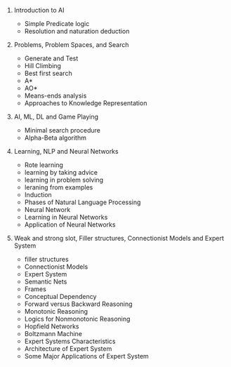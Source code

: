 1. Introduction to AI

   - Simple Predicate logic
   - Resolution and naturation deduction

2. Problems, Problem Spaces, and Search

   - Generate and Test
   - Hill Climbing
   - Best first search
   - A\*
   - AO\*
   - Means-ends analysis
   - Approaches to Knowledge Representation

3. AI, ML, DL and Game Playing

   - Minimal search procedure
   - Alpha-Beta algorithm

4. Learning, NLP and Neural Networks

   - Rote learning
   - learning by taking advice
   - learning in problem solving
   - leraning from examples
   - Induction
   - Phases of Natural Language Processing
   - Neural Network
   - Learning in Neural Networks
   - Application of Neural Networks

5. Weak and strong slot, Filler structures, Connectionist Models and Expert System
   - filler structures
   - Connectionist Models
   - Expert System
   - Semantic Nets
   - Frames
   - Conceptual Dependency
   - Forward versus Backward Reasoning
   - Monotonic Reasoning
   - Logics for Nonmonotonic Reasoning
   - Hopfield Networks
   - Boltzmann Machine
   - Expert Systems Characteristics
   - Architecture of Expert System
   - Some Major Applications of Expert System
